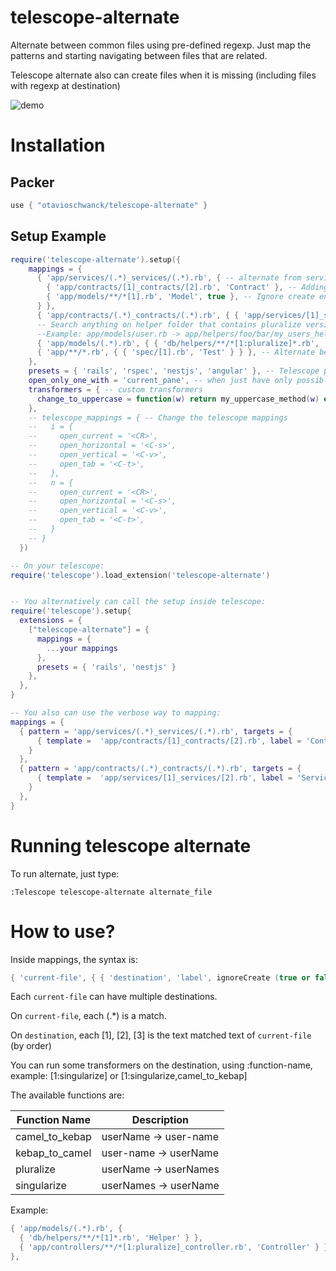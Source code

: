 # telescope-alternate

Alternate between common files using pre-defined regexp.  Just map the patterns and starting navigating between files that are related.

Telescope alternate also can create files when it is missing (including files with regexp at destination)

![demo](demo.gif)

# Installation

## Packer

```lua
use { "otavioschwanck/telescope-alternate" }
```

## Setup Example

```lua
require('telescope-alternate').setup({
    mappings = {
      { 'app/services/(.*)_services/(.*).rb', { -- alternate from services to contracts / models
        { 'app/contracts/[1]_contracts/[2].rb', 'Contract' }, -- Adding label to switch
        { 'app/models/**/*[1].rb', 'Model', true }, -- Ignore create entry (with true)
      } },
      { 'app/contracts/(.*)_contracts/(.*).rb', { { 'app/services/[1]_services/[2].rb', 'Service' } } }, -- from contracts to services
      -- Search anything on helper folder that contains pluralize version of model.
      --Example: app/models/user.rb -> app/helpers/foo/bar/my_users_helper.rb
      { 'app/models/(.*).rb', { { 'db/helpers/**/*[1:pluralize]*.rb', 'Helper' } } },
      { 'app/**/*.rb', { { 'spec/[1].rb', 'Test' } } }, -- Alternate between file and test
    },
    presets = { 'rails', 'rspec', 'nestjs', 'angular' }, -- Telescope pre-defined mapping presets
    open_only_one_with = 'current_pane', -- when just have only possible file, open it with.  Can also be horizontal_split and vertical_split
    transformers = { -- custom transformers
      change_to_uppercase = function(w) return my_uppercase_method(w) end
    },
    -- telescope_mappings = { -- Change the telescope mappings
    --   i = {
    --     open_current = '<CR>',
    --     open_horizontal = '<C-s>',
    --     open_vertical = '<C-v>',
    --     open_tab = '<C-t>',
    --   },
    --   n = {
    --     open_current = '<CR>',
    --     open_horizontal = '<C-s>',
    --     open_vertical = '<C-v>',
    --     open_tab = '<C-t>',
    --   }
    -- }
  })

-- On your telescope:
require('telescope').load_extension('telescope-alternate')


-- You alternatively can call the setup inside telescope:
require('telescope').setup{
  extensions = {
    ["telescope-alternate"] = {
      mappings = {
        ...your mappings
      },
      presets = { 'rails', 'nestjs' }
    },
  },
}

-- You also can use the verbose way to mapping:
mappings = {
  { pattern = 'app/services/(.*)_services/(.*).rb', targets = {
      { template =  'app/contracts/[1]_contracts/[2].rb', label = 'Contract', enable_new = true } -- enable_new can be a function too.
    }
  },
  { pattern = 'app/contracts/(.*)_contracts/(.*).rb', targets = {
      { template =  'app/services/[1]_services/[2].rb', label = 'Service', enable_new = true }
    }
  },
}

```

# Running telescope alternate

To run alternate, just type:

```vim
:Telescope telescope-alternate alternate_file
```

# How to use?

Inside mappings, the syntax is:

```lua
{ 'current-file', { { 'destination', 'label', ignoreCreate (true or false) } } }
```

Each `current-file` can have multiple destinations.

On `current-file`, each (.*) is a match.

On `destination`, each [1], [2], [3] is the text matched text of `current-file` (by order)

You can run some transformers on the destination, using :function-name, example: [1:singularize] or [1:singularize,camel_to_kebap]

The available functions are:

| Function Name  | Description           |
|----------------|-----------------------|
| camel_to_kebap | userName -> user-name |
| kebap_to_camel | user-name -> userName |
| pluralize      | userName -> userNames |
| singularize    | userNames -> userName |


Example:

```lua
{ 'app/models/(.*).rb', {
  { 'db/helpers/**/*[1]*.rb', 'Helper' } },
  { 'app/controllers/**/*[1:pluralize]_controller.rb', 'Controller' } },
},
```
